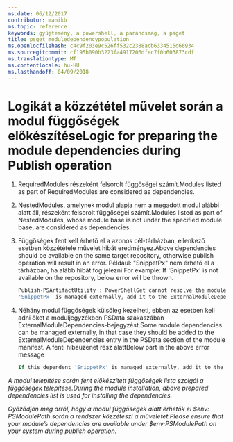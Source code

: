 ```yaml
---
ms.date: 06/12/2017
contributor: manikb
ms.topic: reference
keywords: gyűjtemény, a powershell, a parancsmag, a psget
title: psget_moduledependencypopulation
ms.openlocfilehash: c4c9f203e9c526ff532c2388acb6334515d66934
ms.sourcegitcommit: cf195b090b3223fa4917206dfec7f0b603873cdf
ms.translationtype: MT
ms.contentlocale: hu-HU
ms.lasthandoff: 04/09/2018
---
```

# <a name="logic-for-preparing-the-module-dependencies-during-publish-operation"></a><span data-ttu-id="d61c8-103">Logikát a közzététel művelet során a modul függőségek előkészítése</span><span class="sxs-lookup"><span data-stu-id="d61c8-103">Logic for preparing the module dependencies during Publish operation</span></span>
1.  <span data-ttu-id="d61c8-104">RequiredModules részeként felsorolt függőségei számít.</span><span class="sxs-lookup"><span data-stu-id="d61c8-104">Modules listed as part of RequiredModules are considered as dependencies.</span></span>
2.  <span data-ttu-id="d61c8-105">NestedModules, amelynek modul alapja nem a megadott modul alábbi alatt áll, részeként felsorolt függőségei számít.</span><span class="sxs-lookup"><span data-stu-id="d61c8-105">Modules listed as part of NestedModules, whose module base is not under the specified module base, are considered as dependencies.</span></span>

3.  <span data-ttu-id="d61c8-106">Függőségek fent kell érhető el a azonos cél-tárházban, ellenkező esetben közzététele művelet hibát eredményez.</span><span class="sxs-lookup"><span data-stu-id="d61c8-106">Above dependencies should be available on the same target repository, otherwise publish operation will result in an error.</span></span>
    <span data-ttu-id="d61c8-107">Például: "SnippetPx" nem érhető el a tárházban, ha alább hibát fog jelezni.</span><span class="sxs-lookup"><span data-stu-id="d61c8-107">For example: If 'SnippetPx' is not available on the repository, below error will be thrown.</span></span>
    ```powershell
    Publish-PSArtifactUtility : PowerShellGet cannot resolve the module dependency 'SnippetPx' of the module 'TypePx' on the repository 'LocalRepo'. Verify that the dependent module 'SnippetPx' is available in the repository 'LocalRepo'. If this dependent
    'SnippetPx' is managed externally, add it to the ExternalModuleDependencies entry in the PSData section of the module manifest.
    ```
4.  <span data-ttu-id="d61c8-108">Néhány modul függőségek külsőleg kezelheti, ebben az esetben kell adni őket a moduljegyzékben PSData szakaszában ExternalModuleDependencies-bejegyzést.</span><span class="sxs-lookup"><span data-stu-id="d61c8-108">Some module dependencies can be managed externally, in that case they should be added to the ExternalModuleDependencies entry in the PSData section of the module manifest.</span></span>
    <span data-ttu-id="d61c8-109">A fenti hibaüzenet rész alatt</span><span class="sxs-lookup"><span data-stu-id="d61c8-109">Below part in the above error message</span></span>
    ```powershell
    If this dependent 'SnippetPx' is managed externally, add it to the ExternalModuleDependencies entry in the PSData section of the module manifest.
    ```

<span data-ttu-id="d61c8-110">*A modul telepítése során fent előkészített függőségek lista szolgál a függőségek telepítése.*</span><span class="sxs-lookup"><span data-stu-id="d61c8-110">*During the module installation, above prepared dependencies list is used for installing the dependencies.*</span></span>

<span data-ttu-id="d61c8-111">*Győződjön meg arról, hogy a modul függőségek alatt érhetők el $env: PSModulePath során a rendszer közzéteszi a műveletet.*</span><span class="sxs-lookup"><span data-stu-id="d61c8-111">*Please ensure that your module’s dependencies are available under $env:PSModulePath on your system during publish operation.*</span></span>